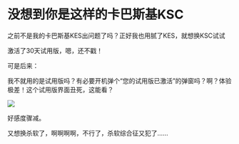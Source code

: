 # 没想到你是这样的卡巴斯基KSC

之前不是我的卡巴斯基KES出问题了吗？正好我也用腻了KES，就想换KSC试试

激活了30天试用版，嗯，还不戳！

可是后来：

我不就用的是试用版吗？有必要开机弹个“您的试用版已激活”的弹窗吗？啊？体验极差！这个试用版界面丑死，这能看？

![](https://i.bmp.ovh/imgs/2021/08/513c5031c4bb2140.png)

好感度骤减。

又想换杀软了，啊啊啊啊，不行了，杀软综合征又犯了......